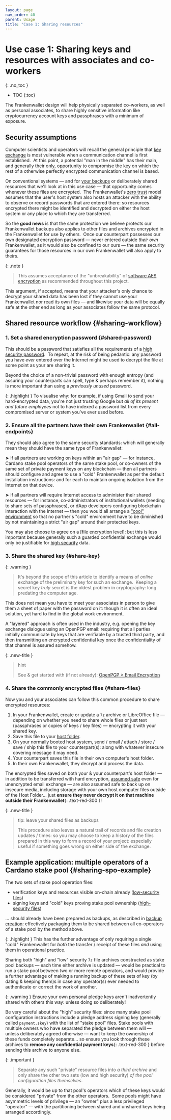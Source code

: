 ```yaml
---
layout: page
nav_order: 40
parent: Usage
title: "Case 1: Sharing resources"
---
```

# Use case 1: Sharing keys and resources with associates and co-workers
{: .no_toc }
- TOC
{:toc}

The Frankenwallet design will help physically separated co-workers, as well as personal associates, to share highly sensitive information like cryptocurrency account keys and passphrases with a minimum of exposure.

## Security assumptions 

Computer scientists and operators will recall the general principle that [key exchange](https://en.wikipedia.org/wiki/Key_exchange) is most vulnerable when a communication channel is first established.  At this point, a potential "man in the middle" has their main, and generally their only, opportunity to compromise the key on which the rest of a otherwise perfectly encrypted communication channel is based.

On conventional systems — and for [your backups](/usage/backups) or deliberately shared resources that we'll look at in this use case — that opportunity comes whenever these files are encrypted.  The Frankenwallet's [zero trust](https://en.wikipedia.org/wiki/Zero_trust_architecture) model assumes that the user's host system also hosts an attacker with the ability to observe or record passwords that are entered there: so resources encrypted there might be identified and decrypted on either the host system or any place to which they are transferred.

So the **good news** is that the same protection we believe protects our Frankenwallet backups also applies to other files and archives encrypted in the Frankenwallet for use by others.  Once our counterpart possesses our own designated encryption password — never entered outside *their own* Frankenwallet, as it would also be confined to our ours — the same security guarantees for those resources in our own Frankenwallet will also apply to theirs.

{: .note }
> This assumes acceptance of the "unbreakability" of [software AES encryption](/intro/encryption) as recommended throughout this project.

This argument, if accepted, means that your attacker's only chance to decrypt your shared data has been lost if they cannot use your Frankenwallet nor read its own files — and likewise your data will be equally safe at the other end as long as your associates follow the same protocol.

## Shared resource workflow {#sharing-workflow}

### 1. Set a shared encryption password {#shared-password}

This should be a password that satisfies all the requirements of a [high security password](/prepare/password-high).  To repeat, at the risk of being pedantic: any password you have *ever* entered over the Internet might be used to decrypt the file at some point as your are sharing it.

Beyond the choice of a non-trivial password with enough entropy (and assuring your counterparts can spell, type & perhaps remember it), nothing is more important than using a _previously unused_ password.

{: .highlight }
To visualise why: for example, if using Gmail to send your hard-encrypted data, you're not just trusting Google but _all of its present and future employees_ not to have indexed a password list from every compromised server or system you've ever used before.

### 2. Ensure all the partners have their own Frankenwallet {#all-endpoints}

They should also agree to the same security standards: which will generally mean they should have the same type of Frankenwallet:

➤ If all partners are working on keys within an "air gap" — for instance, Cardano stake pool operators of the same stake pool, or co-owners of the same set of private payment keys on any blockchain — then all partners should configure and agree to use a "cold" Frankenwallet as per the default installation instructions: and for each to maintain ongoing isolation from the Internet on that device.

➤ If all partners will require Internet access to administer their shared resources — for instance, co-administrators of institutional wallets (needing to share sets of passphrases), or dApp developers configuring blockchain interaction with the Internet — then you would all arrange a ["cool" environment](/cool) so that no partner's "cold" environment have to be diminished by not maintaining a strict "air gap" around their protected keys.

You may also choose to agree on a [file encryption level]: but this is less important because generally such a guarded confidential exchange would only be justifiable for [high security](/usage/security/#use-cases-high-security) data.  

### 3. Share the shared key {#share-key}

{: .warning }
> It's beyond the scope of this article to identify a means of *online* exchange of the preliminary key for such an exchange.  Keeping a secret key *truly* secret is the oldest problem in cryptography: long predating the computer age.

This does not mean you have to meet your associates in person to give them a sheet of paper with the password on it: though it is often an ideal solution, yet hard to find in the global work environment.  

A "layered" approach is often used in the industry, e.g. opening the key exchange dialogue using an OpenPGP email: requiring that all parties initially communicate by keys that are verifiable by a trusted third party, and then transmitting an encrypted confidential key once the confidentiality of that channel is assured somehow.  

{: .new-title }
> hint
>
> See & get started with (if not already): [OpenPGP > Email Encryption](https://www.openpgp.org/software)  

### 4. Share the commonly encrypted files {#share-files}

Now you and your associates can follow this common procedure to share encrypted resources:

1. In your Frankenwallet, create or update a `7z` archive or LibreOffice file — depending on whether you need to share whole files or just text (passphrases or copies of keys / key files) — encrypting it with your shared key.
1. Save this file to your [host folder](/usage/host-folder).
1. On your normally booted host system, send / email / attach / store / save / ship this file to your counterpart(s): along with whatever insecure covering message it may need.
1. Your counterpart saves this file in their own computer's host folder.  
1. In their own Frankenwallet, they decrypt and process the data.

The encrypted files saved on both your & your counterpart's host folder — in addition to be transferred with hard encryption, [assumed safe](/intro/encryption) even for unencrypted email exchange — are also assumed safe to back up on insecure media, including storage with your own host computer files outside of the Host Folder... just **ensure they never decrypt it on that machine outside their Frankenwallet**{: .text-red-300 }!

{: .new-title }
> tip: leave your shared files as backups  
>
> This procedure also leaves a natural trail of records and file creation updates / times: so you may choose to keep a history of the files prepared in this way to form a record of your project: especially useful if something goes wrong on either side of the exchange.  

## Example application: multiple operators of a Cardano stake pool {#sharing-spo-example}

The two sets of stake pool operation files:
* verification keys and resources visible on-chain already ([low-security files](/prepare/password-low))
* signing keys and "cold" keys proving stake pool ownership ([high-security files](/prepare/password-high))

... should already have been prepared as backups, as described in [backup creation](/usage/backups/#backup-creation): effectively packaging them to be shared between all co-operators of a stake pool by the method above.

{: .highlight }
This has the further advantage of only requiring a single "cold" Frankenwallet for _both_ the transfer / receipt of these files _and_ using them in operational practice.

Sharing both "high" and "low" security `7z` file archives constructed as stake pool backups — each time either archive is updated — would be practical to run a stake pool between two or more remote operators, and would provide a further advantage of making a running backup of these sets of key (by dating & keeping them)s in case any operator(s) ever needed to authenticate or correct the work of another.

{: .warning }
Ensure your own personal pledge keys aren't inadvertently shared with others this way: unless doing so deliberately!

Be very careful about the "high" security files: since many stake pool configuration instructions include a pledge address signing key (generally called `payment.skey`) with the list of "stake pool" files.
Stake pools with multiple owners who have separated the pledge between them will — unless deliberately agreed otherwise — want to keep the ownership of these funds completely separate... so ensure you look through these archives to **remove any confidential payment keys**{: .text-red-300 } before sending this archive to anyone else.

{: .important }
> Separate any such "private" resource files into *a third archive* and only share the other two sets (low and high security) _of the pool configuration files themselves_.

Generally, it would be up to that pool's operators which of these keys would be considered "private" from the other operators.  Some pools might have asymmetric levels of privilege — an "owner" plus a less privileged "operator" — with the partitioning between shared and unshared keys being arranged accordingly.
